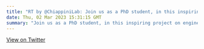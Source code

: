 ```yaml
---
title: "RT by @ChiappiniLab: Join us as a PhD student, in this inspiring project on engineering nanoparticles for prenatal therapy. @AltoCC @ChiappiniLab @PrenatalTherapy @JohnStrouboulis @KCLredcell @ElHoss_Sara @InUteroTherapy @KingsCollegeLon @eli_vlacho @SickleCellUK findaphd.com/phds/project/e…"
date: Thu, 02 Mar 2023 15:31:15 GMT
summary: "Join us as a PhD student, in this inspiring project on engineering nanoparticles for prenatal therapy. @AltoCC @ChiappiniLab @PrenatalTherapy @JohnStrouboulis @KCLredcell @ElHoss_Sara @InUteroTherapy @KingsCollegeLon @eli_vlacho @SickleCellUK findaphd.com/phds/project/e…"
---
```


[View on Twitter](https://x.com/pshangaris/status/1631316241582374913)
